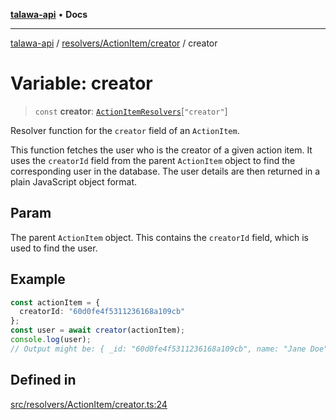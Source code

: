 [**talawa-api**](../../../../README.md) • **Docs**

***

[talawa-api](../../../../modules.md) / [resolvers/ActionItem/creator](../README.md) / creator

# Variable: creator

> `const` **creator**: [`ActionItemResolvers`](../../../../types/generatedGraphQLTypes/type-aliases/ActionItemResolvers.md)\[`"creator"`\]

Resolver function for the `creator` field of an `ActionItem`.

This function fetches the user who is the creator of a given action item.
It uses the `creatorId` field from the parent `ActionItem` object to find the corresponding user in the database.
The user details are then returned in a plain JavaScript object format.

## Param

The parent `ActionItem` object. This contains the `creatorId` field, which is used to find the user.

## Example

```typescript
const actionItem = {
  creatorId: "60d0fe4f5311236168a109cb"
};
const user = await creator(actionItem);
console.log(user);
// Output might be: { _id: "60d0fe4f5311236168a109cb", name: "Jane Doe", email: "jane.doe@example.com" }
```

## Defined in

[src/resolvers/ActionItem/creator.ts:24](https://github.com/PalisadoesFoundation/talawa-api/blob/6712e9940a5702665afc506fa9f6e9d7e1dc7991/src/resolvers/ActionItem/creator.ts#L24)

